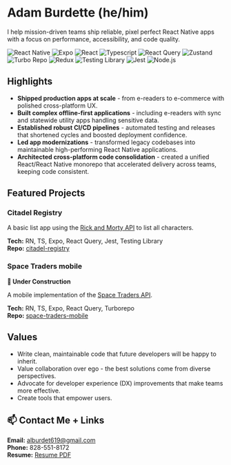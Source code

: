 # Adam Burdette (he/him)

I help mission-driven teams ship reliable, pixel perfect React Native apps with a focus on performance, accessibility, and code quality.

![React Native](https://img.shields.io/badge/React_Native-20232a?logo=react)
![Expo](https://img.shields.io/badge/Expo-111113?logo=expo)
![React](https://img.shields.io/badge/React-20232a?logo=react)
![Typescript](https://img.shields.io/badge/Typescript-313131?logo=typescript)
![React Query](https://img.shields.io/badge/React_Query-000000?logo=reactquery)
![Zustand](https://img.shields.io/badge/Zustand-000000?logo=zustand)
![Turbo Repo](https://img.shields.io/badge/Turborepo-0a0a0a?logo=turborepo)
![Redux](https://img.shields.io/badge/Redux-764abc?logo=redux)
![Testing Library](https://img.shields.io/badge/Testing_Library-1b1b1d?logo=testinglibrary)
![Jest](https://img.shields.io/badge/Jest-1C1E21?logo=jest)
![Node.js](https://img.shields.io/badge/Node.js-2c3437?logo=nodedotjs)

## Highlights

- **Shipped production apps at scale** - from e-readers to e-commerce with polished cross-platform UX.
- **Built complex offline-first applications** - including e-readers with sync and statewide utility apps handling sensitive data.
- **Established robust CI/CD pipelines** - automated testing and releases that shortened cycles and boosted deployment confidence.
- **Led app modernizations** - transformed legacy codebases into maintainable high-performing React Native applications.
- **Architected cross-platform code consolidation** - created a unified React/React Native monorepo that accelerated delivery across teams, keeping code consistent.

## Featured Projects

### Citadel Registry

A basic list app using the [Rick and Morty API](https://rickandmortyapi.com/) to list all characters.

**Tech:** RN, TS, Expo, React Query, Jest, Testing Library<br>
**Repo:** [citadel-registry](https://github.com/alburdette619/citadel-registry)

### Space Traders mobile

**🚧 Under Construction**

A mobile implementation of the [Space Traders API](https://spacetraders.io/).

**Tech:** RN, TS, Expo, React Query, Turborepo<br>
**Repo:** [space-traders-mobile](https://github.com/alburdette619/space-traders-mobile)

## Values

- Write clean, maintainable code that future developers will be happy to inherit.
- Value collaboration over ego - the best solutions come from diverse perspectives.
- Advocate for developer experience (DX) improvements that make teams more effective.
- Create tools that empower users.

## 📫 Contact Me + Links

**Email:** alburdet619@gmail.com<br>
**Phone:** 828-551-8172<br>
**Resume:** [Resume PDF](https://drive.google.com/file/d/1Px1ADdsCDhqitXBYglx-NNU2h45eIyzJ/view?usp=sharing)
